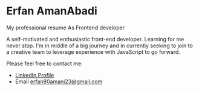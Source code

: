 # Erfan AmanAbadi

My professional resume
As Frontend developer

A self-motivated and enthusiastic front-end developer. Learning for me never stop. I'm in middle of a big journey and in currently seeking to join to a creative team to leverage experience with JavaScript to go forward.

Please feel free to contact me:
- [LinkedIn Profile](linkedin.com/in/erfan-amanabadi-7176611a7)
- Email erfan80amani23@gmail.com
